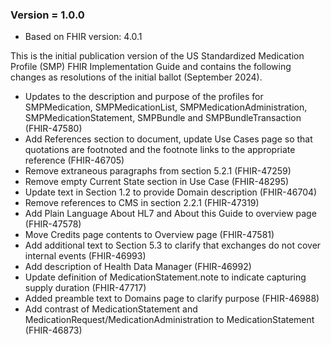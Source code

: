 ### Version = 1.0.0
- Based on FHIR version: 4.0.1

This is the initial publication version of the US Standardized Medication Profile (SMP) FHIR Implementation Guide and contains the following changes as resolutions of the initial ballot (September 2024).

- Updates to the description and purpose of the profiles for SMPMedication, SMPMedicationList, SMPMedicationAdministration, SMPMedicationStatement, SMPBundle and SMPBundleTransaction (FHIR-47580)
- Add References section to document, update Use Cases page so that quotations are footnoted and the footnote links to the appropriate reference (FHIR-46705)
- Remove extraneous paragraphs from section 5.2.1 (FHIR-47259)
- Remove empty Current State section in Use Case (FHIR-48295)
- Update text in Section 1.2 to provide Domain description (FHIR-46704)
- Remove references to CMS in section 2.2.1 (FHIR-47319)
- Add Plain Language About HL7 and About this Guide to overview page (FHIR-47578)
- Move Credits page contents to Overview page (FHIR-47581)
- Add additional text to Section 5.3 to clarify that exchanges do not cover internal events (FHIR-46993)
- Add description of Health Data Manager (FHIR-46992)
- Update definition of MedicationStatement.note to indicate capturing supply duration (FHIR-47717)
- Added preamble text to Domains page to clarify purpose (FHIR-46988)
- Add contrast of MedicationStatement and MedicationRequest/MedicationAdministration to MedicationStatement (FHIR-46873)